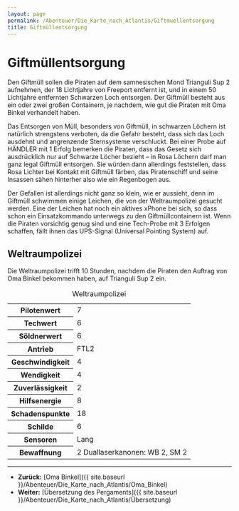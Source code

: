 ```yaml
---
layout: page
permalink: /Abenteuer/Die_Karte_nach_Atlantis/Giftmuellentsorgung
title: Giftmüllentsorgung
---
```


# Giftmüllentsorgung

Den Giftmüll sollen die Piraten auf dem samnesischen Mond Trianguli Sup 2 aufnehmen, der 18 Lichtjahre von Freeport entfernt ist, und in einem 50 Lichtjahre entfernten Schwarzen Loch entsorgen. Der Giftmüll besteht aus ein oder zwei großen Containern, je nachdem, wie gut die Piraten mit Oma Binkel verhandelt haben.

Das Entsorgen von Müll, besonders von Giftmüll, in schwarzen Löchern ist natürlich strengstens verboten, da die Gefahr besteht, dass sich das Loch ausdehnt und angrenzende Sternsysteme verschluckt. Bei einer Probe auf HÄNDLER mit 1 Erfolg bemerken die Piraten, dass das Gesetz sich ausdrücklich nur auf Schwarze Löcher bezieht – in Rosa Löchern darf man ganz legal Giftmüll entsorgen. Sie würden dann allerdings feststellen, dass Rosa Lichter bei Kontakt mit Giftmüll färben, das Piratenschiff und seine Insassen sähen hinterher also wie ein Regenbogen aus.

Der Gefallen ist allerdings nicht ganz so klein, wie er aussieht, denn im Giftmüll schwimmen einige Leichen, die von der Weltraumpolizei gesucht werden. Eine der Leichen hat noch ein aktives xPhone bei sich, so dass schon ein Einsatzkommando unterwegs zu den Giftmüllcontainern ist. Wenn die Piraten vorsichtig genug sind und eine Tech-Probe mit 3 Erfolgen schaffen, fällt ihnen das UPS-Signal (Universal Pointing System) auf.

## Weltraumpolizei

Die Weltraumpolizei trifft 10 Stunden, nachdem die Piraten den Auftrag von Oma Binkel bekommen haben, auf Trianguli Sup 2 ein.

<table>
<caption>Weltraumpolizei</caption>
<tbody>
<tr><th>Pilotenwert</th><td>7</td></tr>
<tr><th>Techwert</th><td>6</td></tr>
<tr><th>Söldnerwert</th><td>6</td></tr>
<tr><th>Antrieb</th><td>FTL2</td></tr>
<tr><th>Geschwindigkeit</th><td>4</td></tr>
<tr><th>Wendigkeit</th><td>4</td></tr>
<tr><th>Zuverlässigkeit</th><td>2</td></tr>
<tr><th>Hilfsenergie</th><td>8</td></tr>
<tr><th>Schadenspunkte</th><td>18</td></tr>
<tr><th>Schilde</th><td>6</td></tr>
<tr><th>Sensoren</th><td>Lang</td></tr>
<tr><th>Bewaffnung</th><td>2 Duallaserkanonen: WB 2, SM 2</td></tr>
</tbody>
</table>

***

- **Zurück:** [Oma Binkel]({{ site.baseurl }}/Abenteuer/Die_Karte_nach_Atlantis/Oma_Binkel)
- **Weiter:** [Übersetzung des Pergaments]({{ site.baseurl }}/Abenteuer/Die_Karte_nach_Atlantis/Übersetzung)
